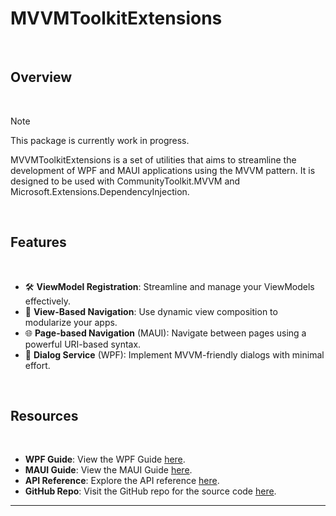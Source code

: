 # MVVMToolkitExtensions

<br/>

## Overview

<br/>

> [!NOTE]
> This package is currently work in progress.

MVVMToolkitExtensions is a set of utilities that aims to streamline the development of WPF and MAUI applications using the MVVM pattern.
It is designed to be used with CommunityToolkit.MVVM and Microsoft.Extensions.DependencyInjection.

<br/>

## Features

<br/>

- 🛠️ **ViewModel Registration**: Streamline and manage your ViewModels effectively.
- 📌 **View-Based Navigation**: Use dynamic view composition to modularize your apps.
- 🌐 **Page-based Navigation** (MAUI): Navigate between pages using a powerful URI-based syntax.
- 💬 **Dialog Service** (WPF): Implement MVVM-friendly dialogs with minimal effort.
 
<br/>

## Resources

<br/>

- **WPF Guide**: View the WPF Guide [here](/articles/wpf/setup.md).
- **MAUI Guide**: View the MAUI Guide [here](/articles/maui/setup.md).
- **API Reference**: Explore the API reference [here](./api/index.html).
- **GitHub Repo**: Visit the GitHub repo for the source code [here](https://github.com/BrandonWoodward/MVVMToolkitExtensions).

---
